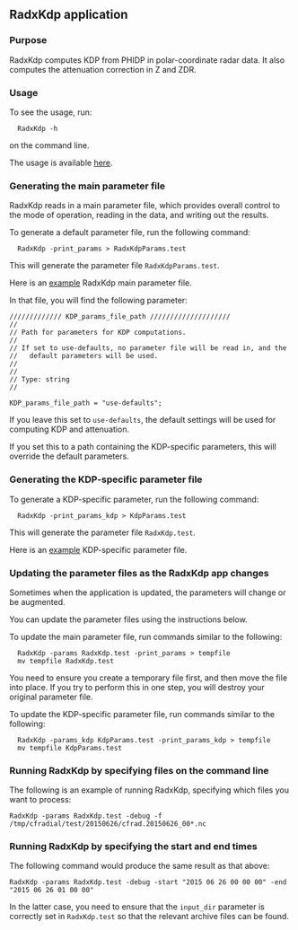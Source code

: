## RadxKdp application

### Purpose

RadxKdp computes KDP from PHIDP in polar-coordinate radar data.
It also computes the attenuation correction in Z and ZDR.

### Usage

To see the usage, run:

```
  RadxKdp -h
```

on the command line.

The usage is available [here](./RadxKdpUsage.md).

### Generating the main parameter file

RadxKdp reads in a main parameter file, which provides overall control to the mode of operation, reading in the data, and writing out the results.

To generate a default parameter file, run the following command:

```
  RadxKdp -print_params > RadxKdpParams.test
```

This will generate the parameter file ```RadxKdpParams.test```.

Here is an [example](./RadxKdpParams.md) RadxKdp main parameter file.

In that file, you will find the following parameter:

```
///////////// KDP_params_file_path ////////////////////
//
// Path for parameters for KDP computations.
//
// If set to use-defaults, no parameter file will be read in, and the 
//   default parameters will be used.
//
//
// Type: string
//

KDP_params_file_path = "use-defaults";
```

If you leave this set to ```use-defaults```, the default settings will be used for computing KDP and attenuation.

If you set this to a path containing the KDP-specific parameters, this will override the default parameters.

### Generating the KDP-specific parameter file

To generate a KDP-specific parameter, run the following command:

```
  RadxKdp -print_params_kdp > KdpParams.test
```

This will generate the parameter file ```RadxKdp.test```.

Here is an [example](./KdpParams.md) KDP-specific parameter file.

### Updating the parameter files as the RadxKdp app changes

Sometimes when the application is updated, the parameters will change or be augmented.

You can update the parameter files using the instructions below.

To update the main parameter file, run commands similar to the following:

```
  RadxKdp -params RadxKdp.test -print_params > tempfile
  mv tempfile RadxKdp.test
```

You need to ensure you create a temporary file first, and then move the file into place.
If you try to perform this in one step, you will destroy your original parameter file.

To update the KDP-specific parameter file, run commands similar to the following:

```
  RadxKdp -params_kdp KdpParams.test -print_params_kdp > tempfile
  mv tempfile KdpParams.test
```

### Running RadxKdp by specifying files on the command line

The following is an example of running RadxKdp, specifying which files you want to process:

```
RadxKdp -params RadxKdp.test -debug -f /tmp/cfradial/test/20150626/cfrad.20150626_00*.nc
```

### Running RadxKdp by specifying the start and end times

The following command would produce the same result as that above:

```
RadxKdp -params RadxKdp.test -debug -start "2015 06 26 00 00 00" -end "2015 06 26 01 00 00"
```

In the latter case, you need to ensure that the ```input_dir``` parameter is correctly set in ```RadxKdp.test``` so that the relevant archive files can be found.





